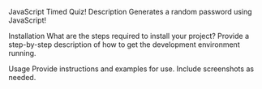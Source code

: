 JavaScript Timed Quiz!
Description
Generates a random password using JavaScript!

Installation
What are the steps required to install your project? Provide a step-by-step description of how to get the development environment running.

Usage
Provide instructions and examples for use. Include screenshots as needed.

